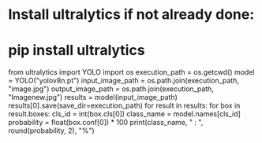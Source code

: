 # Install ultralytics if not already done:
# pip install ultralytics

from ultralytics import YOLO
import os
execution_path = os.getcwd()
model = YOLO("yolov8n.pt") 
input_image_path = os.path.join(execution_path, "image.jpg")
output_image_path = os.path.join(execution_path, "Imagenew.jpg")
results = model(input_image_path)
results[0].save(save_dir=execution_path)
for result in results:
    for box in result.boxes:
        cls_id = int(box.cls[0])
        class_name = model.names[cls_id]
        probability = float(box.conf[0]) * 100
        print(class_name, " : ", round(probability, 2), "%")
